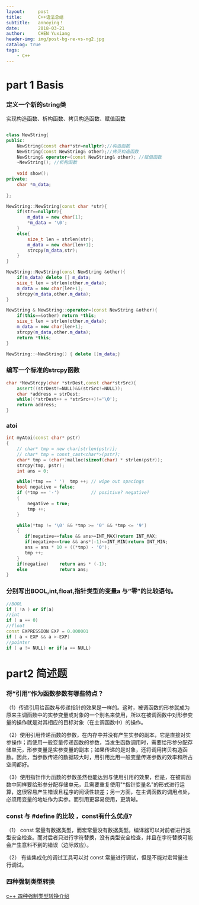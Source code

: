 ```yaml
---
layout:     post
title:      C++语法总结
subtitle:   annoying！
date:       2018-03-21
author:     CHEN Yuxiang
header-img: img/post-bg-re-vs-ng2.jpg
catalog: true
tags:
    - C++
---
```



# part 1 Basis

### 定义一个新的string类
实现构造函数、析构函数、拷贝构造函数、赋值函数

```cpp

class NewString{
public:
    NewString(const char*str=nullptr);//构造函数
    NewString(const NewString& other);//拷贝构造函数
    NewString& operator=(const NewString& other); //赋值函数
    ~NewString(); //析构函数
    
    void show();
private:
    char *m_data;
    
};

NewString::NewString(const char *str){
    if(str==nullptr){
        m_data = new char[1];
        *m_data = '\0';
    }
    else{
        size_t len = strlen(str);
        m_data = new char[len+1];
        strcpy(m_data,str);
    }
}

NewString::NewString(const NewString &other){
    if(m_data) delete [] m_data;
    size_t len = strlen(other.m_data);
    m_data = new char[len+1];
    strcpy(m_data,other.m_data);
}

NewString & NewString::operator=(const NewString &other){
    if(this==&other) return *this;
    size_t len = strlen(other.m_data);
    m_data = new char[len+1];
    strcpy(m_data,other.m_data);
    return *this;
}

NewString::~NewString() { delete []m_data;}

```
### 编写一个标准的strcpy函数

```cpp
char *NewStrcpy(char *strDest,const char*strSrc){
    assert((strDest!=NULL)&&(strSrc!=NULL));
    char *address = strDest;
    while((*strDest++ = *strSrc++)!='\0');
    return address;
}
```

### atoi

```cpp
int myAtoi(const char* pstr)
{
    // char* tmp = new char[strlen(pstr)];
    // char* tmp = const_cast<char*>(pstr);
    char* tmp = (char*)malloc(sizeof(char) * strlen(pstr));
    strcpy(tmp, pstr);
    int ans = 0;

    while(*tmp == ' ')  tmp ++; // wipe out spacings
    bool negative = false;
    if (*tmp == '-')            // positive? negative?
    {
        negative = true;
        tmp ++;
    }

	while(*tmp != '\0' && *tmp >= '0' && *tmp <= '9')
    {
       if(negative==false && ans>=INT_MAX)return INT_MAX;
       if(negative==true && ans*(-1)<=INT_MIN)return INT_MIN;
	   ans = ans * 10 + ((*tmp) - '0');
       tmp ++;
    }
    if(negative)    return ans * (-1);
    else            return ans;
}
```
### 分别写出BOOL,int,float,指针类型的变量a 与“零”的比较语句。

```cpp
//BOOL
if ( !a ) or if(a)
//int
if ( a == 0)  
//float
const EXPRESSION EXP = 0.000001
if ( a < EXP && a >-EXP) 
//pointer
if ( a != NULL) or if(a == NULL)
```


# part2 简述题

### 将“引用”作为函数参数有哪些特点？
（1）传递引用给函数与传递指针的效果是一样的。这时，被调函数的形参就成为原来主调函数中的实参变量或对象的一个别名来使用，所以在被调函数中对形参变量的操作就是对其相应的目标对象（在主调函数中）的操作。

（2）使用引用传递函数的参数，在内存中并没有产生实参的副本，它是直接对实参操作；而使用一般变量传递函数的参数，当发生函数调用时，需要给形参分配存储单元，形参变量是实参变量的副本；如果传递的是对象，还将调用拷贝构造函数。因此，当参数传递的数据较大时，用引用比用一般变量传递参数的效率和所占空间都好。

（3）使用指针作为函数的参数虽然也能达到与使用引用的效果，但是，在被调函数中同样要给形参分配存储单元，且需要重复使用"*指针变量名"的形式进行运算，这很容易产生错误且程序的阅读性较差；另一方面，在主调函数的调用点处，必须用变量的地址作为实参。而引用更容易使用，更清晰。

### const  与 #define 的比较 ，const有什么优点?

（1） const 常量有数据类型，而宏常量没有数据类型。编译器可以对前者进行类型安全检查。而对后者只进行字符替换，没有类型安全检查，并且在字符替换可能会产生意料不到的错误（边际效应）。

（2） 有些集成化的调试工具可以对 const 常量进行调试，但是不能对宏常量进行调试。

### 四种强制类型转换
[c++ 四种强制类型转换介绍](http://blog.csdn.net/ydar95/article/details/69822540)



















